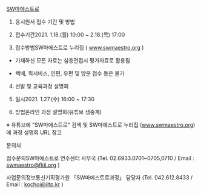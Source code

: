 [SW마에스트로](https://www.swmaestro.org/sw/main/contents.do?menuNo=200033)

1. 응시원서 접수 기간 및 방법

2. 접수기간2021. 1.18.(월) 10:00 ~ 2.18.(목) 17:00
3. 접수방법SW마에스트로 누리집 ( www.swmaestro.org )
 
 * 기재하신 모든 자료는 심층면접시 평가자료로 활용됨
 
 * 택배, 퀵서비스, 인편, 우편 및 방문 접수 등은 불가

4. 선발 및 교육과정 설명회

5. 일시2021. 1.27.(수) 16:00 ~ 17:30

6. 방법온라인 과정 설명회(유튜브 생중계)

※ 유튜브에 "SW마에스트로" 검색 및 SW마에스트로 누리집 (www.swmaestro.org) 에 과정 설명회 URL 참고


문의처

접수문의SW마에스트로 연수센터 사무국 (Tel. 02.6933.0701~0705,0710 / Email : swmaestro@fkii.org )

사업문의정보통신기획평가원 「SW마에스트로과정」 담당자 (Tel. 042.612.8433 / Email : kochoi@iitp.kr )
